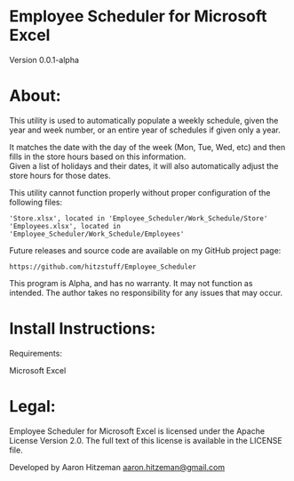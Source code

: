 # Employee Scheduler for Microsoft Excel
Version 0.0.1-alpha

# About:
This utility is used to automatically populate a weekly schedule, given the year and week number, or an entire year of schedules if given only a year.

It matches the date with the day of the week (Mon, Tue, Wed, etc) and then fills in the store hours based on this information.  
Given a list of holidays and their dates, it will also automatically adjust the store hours for those dates.

This utility cannot function properly without proper configuration of the following files:

	'Store.xlsx', located in 'Employee_Scheduler/Work_Schedule/Store'
	'Employees.xlsx', located in 'Employee_Scheduler/Work_Schedule/Employees'

Future releases and source code are available on my GitHub project page:

	https://github.com/hitzstuff/Employee_Scheduler

This program is Alpha, and has no warranty.  It may not function as intended.
The author takes no responsibility for any issues that may occur.

# Install Instructions:
Requirements:

Microsoft Excel

# Legal:
Employee Scheduler for Microsoft Excel is licensed under the Apache License Version 2.0. The full text of this license is available in the LICENSE file.

Developed by Aaron Hitzeman <aaron.hitzeman@gmail.com>
